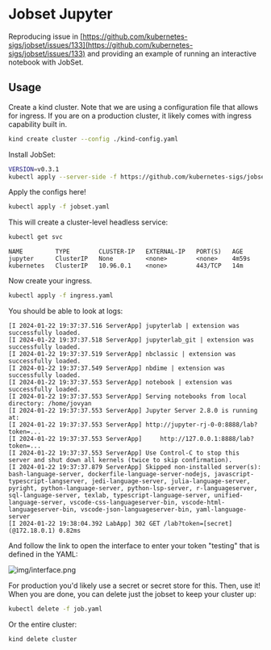 # Jobset Jupyter

Reproducing issue in [https://github.com/kubernetes-sigs/jobset/issues/133](https://github.com/kubernetes-sigs/jobset/issues/133) and providing an example of running an interactive notebook with JobSet.

## Usage

Create a kind cluster. Note that we are using a configuration file that allows for ingress. If you are on a production cluster, it likely comes with ingress capability built in.

```bash
kind create cluster --config ./kind-config.yaml
```

Install JobSet:

```bash
VERSION=v0.3.1
kubectl apply --server-side -f https://github.com/kubernetes-sigs/jobset/releases/download/$VERSION/manifests.yaml
```

Apply the configs here!

```bash
kubectl apply -f jobset.yaml
```

This will create a cluster-level headless service:

```bash
kubectl get svc
```
```console
NAME         TYPE        CLUSTER-IP   EXTERNAL-IP   PORT(S)   AGE
jupyter      ClusterIP   None         <none>        <none>    4m59s
kubernetes   ClusterIP   10.96.0.1    <none>        443/TCP   14m
```

Now create your ingress.

```bash
kubectl apply -f ingress.yaml
```

You should be able to look at logs:

```
[I 2024-01-22 19:37:37.516 ServerApp] jupyterlab | extension was successfully loaded.
[I 2024-01-22 19:37:37.518 ServerApp] jupyterlab_git | extension was successfully loaded.
[I 2024-01-22 19:37:37.519 ServerApp] nbclassic | extension was successfully loaded.
[I 2024-01-22 19:37:37.549 ServerApp] nbdime | extension was successfully loaded.
[I 2024-01-22 19:37:37.553 ServerApp] notebook | extension was successfully loaded.
[I 2024-01-22 19:37:37.553 ServerApp] Serving notebooks from local directory: /home/jovyan
[I 2024-01-22 19:37:37.553 ServerApp] Jupyter Server 2.8.0 is running at:
[I 2024-01-22 19:37:37.553 ServerApp] http://jupyter-rj-0-0:8888/lab?token=...
[I 2024-01-22 19:37:37.553 ServerApp]     http://127.0.0.1:8888/lab?token=...
[I 2024-01-22 19:37:37.553 ServerApp] Use Control-C to stop this server and shut down all kernels (twice to skip confirmation).
[I 2024-01-22 19:37:37.879 ServerApp] Skipped non-installed server(s): bash-language-server, dockerfile-language-server-nodejs, javascript-typescript-langserver, jedi-language-server, julia-language-server, pyright, python-language-server, python-lsp-server, r-languageserver, sql-language-server, texlab, typescript-language-server, unified-language-server, vscode-css-languageserver-bin, vscode-html-languageserver-bin, vscode-json-languageserver-bin, yaml-language-server
[I 2024-01-22 19:38:04.392 LabApp] 302 GET /lab?token=[secret] (@172.18.0.1) 0.82ms
```

And follow the link to open the interface to enter your token "testing" that is defined in the YAML:

![img/interface.png](img/interface.png)

For production you'd likely use a secret or secret store for this.
Then, use it! When you are done, you can delete just the jobset to keep your cluster up:

```bash
kubectl delete -f job.yaml
```

Or the entire cluster:

```bash
kind delete cluster
```
